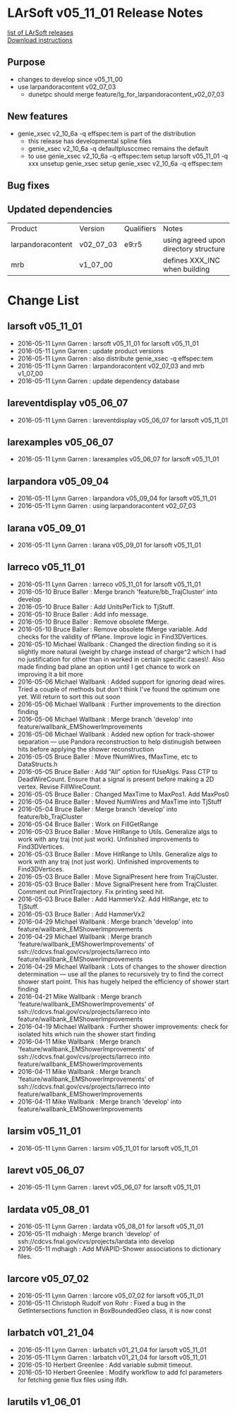 # LArSoft v05_11_01 Release Notes



[list of LArSoft releases](LArSoft_release_list)  
[Download instructions](http://scisoft.fnal.gov/scisoft/bundles/larsoft/v05_11_01/larsoft-v05_11_01.html)

## Purpose

-   changes to develop since v05_11_00
-   use larpandoracontent v02_07_03
    -   dunetpc should merge feature/lg_for_larpandoracontent_v02_07_03

## New features

-   genie_xsec v2_10_6a -q effspec:tem is part of the distribution
    -   this release has developmental spline files
    -   genie_xsec v2_10_6a -q defaultplusccmec remains the default
    -   to use genie_xsec v2_10_6a -q effspec:tem
            setup larsoft v05_11_01 -q xxx
            unsetup genie_xsec
            setup genie_xsec v2_10_6a -q effspec:tem

## Bug fixes

## Updated dependencies

|                   |           |            |                                       |
|-------------------|-----------|------------|---------------------------------------|
| Product           | Version   | Qualifiers | Notes                                 |
| larpandoracontent | v02_07_03 | e9:r5      | using agreed upon directory structure |
| mrb               | v1_07_00  |            | defines XXX_INC when building         |

# Change List

## larsoft v05_11_01

-   2016-05-11 Lynn Garren : larsoft v05_11_01 for larsoft v05_11_01
-   2016-05-11 Lynn Garren : update product versions
-   2016-05-11 Lynn Garren : also distribute genie_xsec -q effspec:tem
-   2016-05-11 Lynn Garren : larpandoracontent v02_07_03 and mrb v1_07_00
-   2016-05-11 Lynn Garren : update dependency database

## lareventdisplay v05_06_07

-   2016-05-11 Lynn Garren : lareventdisplay v05_06_07 for larsoft v05_11_01

## larexamples v05_06_07

-   2016-05-11 Lynn Garren : larexamples v05_06_07 for larsoft v05_11_01

## larpandora v05_09_04

-   2016-05-11 Lynn Garren : larpandora v05_09_04 for larsoft v05_11_01
-   2016-05-11 Lynn Garren : using larpandoracontent v02_07_03

## larana v05_09_01

-   2016-05-11 Lynn Garren : larana v05_09_01 for larsoft v05_11_01

## larreco v05_11_01

-   2016-05-11 Lynn Garren : larreco v05_11_01 for larsoft v05_11_01
-   2016-05-10 Bruce Baller : Merge branch 'feature/bb_TrajCluster' into develop
-   2016-05-10 Bruce Baller : Add UnitsPerTick to TjStuff.
-   2016-05-10 Bruce Baller : Add info message.
-   2016-05-10 Bruce Baller : Remove obsolete fMerge.
-   2016-05-10 Bruce Baller : Remove obsolete fMerge variable. Add checks for the validity of fPlane. Improve logic in Find3DVertices.
-   2016-05-10 Michael Wallbank : Changed the direction finding so it is slightly more natural (weight by charge instead of charge^2 which I had no justification for other than in worked in certain specific cases\\!. Also made finding bad plane an option until I get chance to work on improving it a bit more
-   2016-05-06 Michael Wallbank : Added support for ignoring dead wires. Tried a couple of methods but don't think I've found the optimum one yet. Will return to sort this out soon
-   2016-05-06 Michael Wallbank : Further improvements to the direction finding
-   2016-05-06 Michael Wallbank : Merge branch 'develop' into feature/wallbank_EMShowerImprovements
-   2016-05-06 Michael Wallbank : Added new option for track-shower separation — use Pandora reconstruction to help distinugish between hits before applying the shower reconstruction
-   2016-05-05 Bruce Baller : Move fNumWires, fMaxTime, etc to DataStructs.h
-   2016-05-05 Bruce Baller : Add “All” option for fUseAlgs. Pass CTP to DeadWireCount. Ensure that a signal is present before making a 2D vertex. Revise FillWireCount.
-   2016-05-05 Bruce Baller : Changed MaxTime to MaxPos1. Add MaxPos0
-   2016-05-04 Bruce Baller : Moved NumWires and MaxTime into TjStuff
-   2016-05-04 Bruce Baller : Merge branch 'develop' into feature/bb_TrajCluster
-   2016-05-04 Bruce Baller : Work on FillGetRange
-   2016-05-03 Bruce Baller : Move HitRange to Utils. Generalize algs to work with any traj (not just work). Unfinished improvements to Find3DVertices.
-   2016-05-03 Bruce Baller : Move HitRange to Utils. Generalize algs to work with any traj (not just work). Unfinished improvements to Find3DVertices.
-   2016-05-03 Bruce Baller : Move SignalPresent here from TrajCluster.
-   2016-05-03 Bruce Baller : Move SignalPresent here from TrajCluster. Comment out PrintTrajectory. Fix printing seed hit.
-   2016-05-03 Bruce Baller : Add HammerVx2. Add HitRange, etc to TjStuff.
-   2016-05-03 Bruce Baller : Add HammerVx2
-   2016-04-29 Michael Wallbank : Merge branch 'develop' into feature/wallbank_EMShowerImprovements
-   2016-04-29 Michael Wallbank : Merge branch 'feature/wallbank_EMShowerImprovements' of ssh://cdcvs.fnal.gov/cvs/projects/larreco into feature/wallbank_EMShowerImprovements
-   2016-04-29 Michael Wallbank : Lots of changes to the shower direction determination — use all the planes to recursively try to find the correct shower start point. This has hugely helped the efficiency of shower start finding
-   2016-04-21 Mike Wallbank : Merge branch 'feature/wallbank_EMShowerImprovements' of ssh://cdcvs.fnal.gov/cvs/projects/larreco into feature/wallbank_EMShowerImprovements
-   2016-04-19 Michael Wallbank : Further shower improvements: check for isolated hits which ruin the shower start finding
-   2016-04-11 Mike Wallbank : Merge branch 'feature/wallbank_EMShowerImprovements' of ssh://cdcvs.fnal.gov/cvs/projects/larreco into feature/wallbank_EMShowerImprovements
-   2016-04-11 Mike Wallbank : Merge branch 'feature/wallbank_EMShowerImprovements' of ssh://cdcvs.fnal.gov/cvs/projects/larreco into feature/wallbank_EMShowerImprovements
-   2016-04-11 Mike Wallbank : Merge branch 'develop' into feature/wallbank_EMShowerImprovements

## larsim v05_11_01

-   2016-05-11 Lynn Garren : larsim v05_11_01 for larsoft v05_11_01

## larevt v05_06_07

-   2016-05-11 Lynn Garren : larevt v05_06_07 for larsoft v05_11_01

## lardata v05_08_01

-   2016-05-11 Lynn Garren : lardata v05_08_01 for larsoft v05_11_01
-   2016-05-11 mdhaigh : Merge branch 'develop' of ssh://cdcvs.fnal.gov/cvs/projects/lardata into develop
-   2016-05-11 mdhaigh : Add MVAPID-Shower associations to dictionary files.

## larcore v05_07_02

-   2016-05-11 Lynn Garren : larcore v05_07_02 for larsoft v05_11_01
-   2016-05-11 Christoph Rudolf von Rohr : Fixed a bug in the GetIntersections function in BoxBoundedGeo class, it is now const

## larbatch v01_21_04

-   2016-05-11 Lynn Garren : larbatch v01_21_04 for larsoft v05_11_01
-   2016-05-11 Lynn Garren : larbatch v01_21_04 for larsoft v05_11_01
-   2016-05-10 Herbert Greenlee : Add variable submit timeout.
-   2016-05-10 Herbert Greenlee : Modify workflow to add fcl parameters for fetching genie flux files using ifdh.

## larutils v1_06_01
